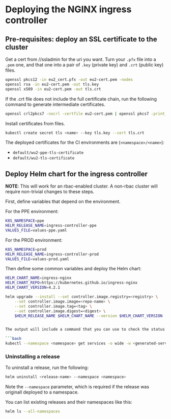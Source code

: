 # Deploying the NGINX ingress controller

## Pre-requisites: deploy an SSL certificate to the cluster

Get a cert from //ssladmin for the uri you want.
Turn your `.pfx` file into a `.pem` one, and that one into a pair of `.key` (private key) and `.crt` (public key) files.

```bash
openssl pkcs12 -in eu2_cert.pfx -out eu2-cert.pem -nodes
openssl rsa -in eu2-cert.pem -out tls.key
openssl x509 -in eu2-cert.pem -out tls.crt
```

If the .crt file does not include the full certificate chain, run the following command to generate intermediate certificates.

```bash
openssl crl2pkcs7 -nocrl -certfile eu2-cert.pem | openssl pkcs7 -print_certs -out tls.crt
```

Install certificates from files.

```bash
kubectl create secret tls <name> --key tls.key --cert tls.crt
```

The deployed certificates for the CI environments are (`<namespace>/<name>`):

- `default/wu2-ppe-tls-certificate`
- `default/wu2-tls-certificate`

## Deploy Helm chart for the ingress controller

**NOTE**: This will work for an rbac-enabled cluster. A non-rbac cluster will require non-trivial changes to these steps.

First, define variables that depend on the environment.

For the PPE environment:

```bash
K8S_NAMESPACE=ppe
HELM_RELEASE_NAME=ingress-controller-ppe
VALUES_FILE=values-ppe.yaml
```

For the PROD environment:

```bash
K8S_NAMESPACE=prod
HELM_RELEASE_NAME=ingress-controller-prod
VALUES_FILE=values-prod.yaml
```

Then define some common variables and deploy the Helm chart:

```bash
HELM_CHART_NAME=ingress-nginx
HELM_CHART_REPO=https://kubernetes.github.io/ingress-nginx
HELM_CHART_VERSION=4.2.1

helm upgrade --install --set controller.image.registry=<registry> \
	--set controller.image.image=<repo-name> \
	--set controller.image.tag=<tag> \
	--set controller.image.digest=<digest> \
	$HELM_RELEASE_NAME $HELM_CHART_NAME --version $HELM_CHART_VERSION --repo $HELM_CHART_REPO -f $VALUES_FILE --namespace $K8S_NAMESPACE --create-namespace


The output will include a command that you can use to check the status of the `Service` object, something similar to this:

```bash
kubectl --namespace <namespace> get services -o wide -w <generated-service-name>
```

### Uninstalling a release

To uninstall a release, run the following:

```bash
helm uninstall <release-name> --namespace <namespace>
```

Note the `--namespace` parameter, which is required if the release was originall deployed to a namespace.

You can list existing releases and their namespaces like this:

```bash
helm ls --all-namespaces
```
